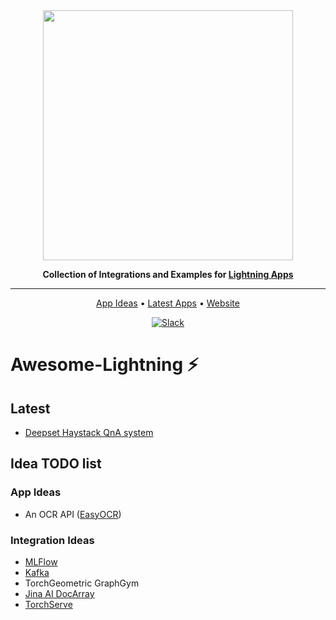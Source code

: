 <div align="center">

<img src="https://pl-flash-data.s3.amazonaws.com/assets_lightning/docs/images/logos/lightning-ai.png" width="400px">

**Collection of Integrations and Examples for [Lightning Apps](https://lightning.ai/lightning-docs/)**

______________________________________________________________________

<p align="center">
  <a href="#app-ideas">App Ideas</a> •
  <a href="#latest">Latest Apps</a> •
  <a href="https://lightning.ai/">Website</a>
</p>

[![Slack](https://img.shields.io/badge/slack-chat-green.svg?logo=slack)](https://www.pytorchlightning.ai/community)

</div>

# Awesome-Lightning ⚡️


## Latest

* [Deepset Haystack QnA system](./src/deepset/README.md)


## Idea TODO list

### App Ideas
* An OCR API ([EasyOCR](https://github.com/JaidedAI/EasyOCR))


### Integration Ideas
* [MLFlow](https://mlflow.org/)
* [Kafka](https://github.com/aniketmaurya/lit-pubsub)
* TorchGeometric GraphGym 
* [Jina AI DocArray](https://github.com/jina-ai/jina)
* [TorchServe](https://pytorch.org/serve/index.html)

